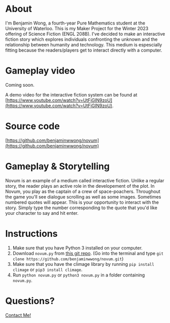 # About
I'm Benjamin Wong, a fourth-year Pure Mathematics student at the University of Waterloo. This is my Maker Project for the Winter 2023 offering of Science Fiction (ENGL 208B).
I've decided to make an interactive fiction story which explores individuals confronting the unknown and the relationship between humanity and technology. This medium is espescially fitting because the readers/players get to interact directly with a computer.

# Gameplay video

Coming soon.

A demo video for the interactive fiction system can be found at [https://www.youtube.com/watch?v=UtFjGIN9zoU](https://www.youtube.com/watch?v=UtFjGIN9zoU).

# Source code

[https://github.com/benjaminwwong/novum](https://github.com/benjaminwwong/novum)

# Gameplay & Storytelling
Novum is an example of a medium called interactive fiction. Unlike a regular story, the reader plays an active role in the developement of the plot. 
In Novum, you play as the captain of a crew of space-poachers. Throughout the game you'll see dialogue scrolling as well as some images. Sometimes numbered quotes will appear. This is your opportunity to interact with the story. Simply type the number corresponding to the quote that you'd like your character to say and hit enter. 

# Instructions

1. Make sure that you have Python 3 installed on your computer. 
2. Download `novum.py` from [this git repo](https://github.com/benjaminwwong/novum). (Go into the terminal and type `git clone https://github.com/benjaminwwong/novum.git`)
3. Make sure that you have the climage library by running `pip install climage` or `pip3 install climage`.
4. Run `python novum.py` or `python3 novum.py` in a folder containing `novum.py`.

# Questions?
[Contact Me!](mailto:b62wong@uwaterloo.ca)
